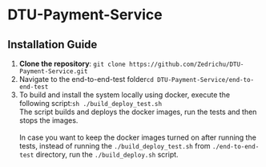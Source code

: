 # DTU-Payment-Service

## Installation Guide

1. **Clone the repository**:
``git clone https://github.com/Zedrichu/DTU-Payment-Service.git``
2. Navigate to the end-to-end-test folder``cd DTU-Payment-Service/end-to-end-test``
3. To build and install the system locally using docker, execute the following script:``sh ./build_deploy_test.sh``
<br>The script builds and deploys the docker images, run the tests and then stops the images.
<br><br>
In case you want to keep the docker images turned on after running the tests, instead of running the ``./build_deploy_test.sh`` from ``./end-to-end-test`` directory, run the ``./build_deploy.sh`` script.